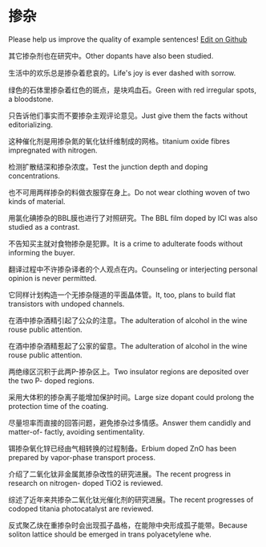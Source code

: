 # 掺杂

Please help us improve the quality of example sentences! [Edit on Github](https://github.com/jiyushe/jiyu-example-sentence-source/blob/main/chinese/chanza.md)

<p><span class="chinese">其它掺杂剂也在研究中。</span><span class="english">Other dopants have also been studied.</span></p>

<p><span class="chinese">生活中的欢乐总是掺杂着悲哀的。</span><span class="english">Life's joy is ever dashed with sorrow.</span></p>

<p><span class="chinese">绿色的石体里掺杂着红色的斑点，是块鸡血石。</span><span class="english">Green with red irregular spots, a bloodstone.</span></p>

<p><span class="chinese">只告诉他们事实而不要掺杂主观评论意见。</span><span class="english">Just give them the facts without editorializing.</span></p>

<p><span class="chinese">这种催化剂是用掺杂氮的氧化钛纤维制成的网格。</span><span class="english">titanium oxide fibres impregnated with nitrogen.</span></p>

<p><span class="chinese">检测扩散结深和掺杂浓度。</span><span class="english">Test the junction depth and doping concentrations.</span></p>

<p><span class="chinese">也不可用两样掺杂的料做衣服穿在身上。</span><span class="english">Do not wear clothing woven of two kinds of material.</span></p>

<p><span class="chinese">用氯化碘掺杂的BBL膜也进行了对照研究。</span><span class="english">The BBL film doped by ICl was also studied as a contrast.</span></p>

<p><span class="chinese">不告知买主就对食物掺杂是犯罪。</span><span class="english">It is a crime to adulterate foods without informing the buyer.</span></p>

<p><span class="chinese">翻译过程中不许掺杂译者的个人观点在内。</span><span class="english">Counseling or interjecting personal opinion is never permitted.</span></p>

<p><span class="chinese">它同样计划构造一个无掺杂隧道的平面晶体管。</span><span class="english">It, too, plans to build flat transistors with undoped channels.</span></p>

<p><span class="chinese">在酒中掺杂酒精引起了公众的注意。</span><span class="english">The adulteration of alcohol in the wine rouse public attention.</span></p>

<p><span class="chinese">在酒中掺杂酒精惹起了公家的留意。</span><span class="english">The adulteration of alcohol in the wine rouse public attention.</span></p>

<p><span class="chinese">两绝缘区沉积于此两P-掺杂区上。</span><span class="english">Two insulator regions are deposited over the two P- doped regions.</span></p>

<p><span class="chinese">采用大体积的掺杂离子能增加保护时间。</span><span class="english">Large size dopant could prolong the protection time of the coating.</span></p>

<p><span class="chinese">尽量坦率而直接的回答问题，避免掺杂过多情感。</span><span class="english">Answer them candidly and matter-of- factly, avoiding sentimentality.</span></p>

<p><span class="chinese">铒掺杂氧化锌已经由气相转换的过程制备。</span><span class="english">Erbium doped ZnO has been prepared by vapor-phase transport process.</span></p>

<p><span class="chinese">介绍了二氧化钛非金属氮掺杂改性的研究进展。</span><span class="english">The recent progress in research on nitrogen- doped TiO2 is reviewed.</span></p>

<p><span class="chinese">综述了近年来共掺杂二氧化钛光催化剂的研究进展。</span><span class="english">The recent progresses of codoped titania photocatalyst are reviewed.</span></p>

<p><span class="chinese">反式聚乙炔在重掺杂时会出现孤子晶格，在能隙中央形成孤子能带。</span><span class="english">Because soliton lattice should be emerged in trans polyacetylene whe.</span></p>

